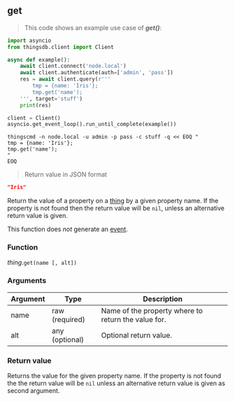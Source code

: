 ## get

> This code shows an example use case of ***get()***:

```python
import asyncio
from thingsdb.client import Client

async def example():
    await client.connect('node.local')
    await client.authenticate(auth=['admin', 'pass'])
    res = await client.query(r'''
        tmp = {name: 'Iris'};
        tmp.get('name');
    ''', target='stuff')
    print(res)

client = Client()
asyncio.get_event_loop().run_until_complete(example())
```

```shell
thingscmd -n node.local -u admin -p pass -c stuff -q << EOQ "
tmp = {name: 'Iris'};
tmp.get('name');
"
EOQ
```

> Return value in JSON format

```json
"Iris"
```

Return the value of a property on a [thing](#thing-type) by a given property name.
If the property is not found then the return value will be `nil`, unless an alternative
return value is given.

This function does *not* generate an [event](#events).

### Function
*thing*.`get(name [, alt])`

### Arguments
Argument | Type | Description
-------- | ---- | -----------
name | raw (required) | Name of the property where to return the value for.
alt | any (optional) | Optional return value.

### Return value
Returns the value for the given property name. If the property is not found the the
return value will be `nil`  unless an alternative return value is given as second argument.
